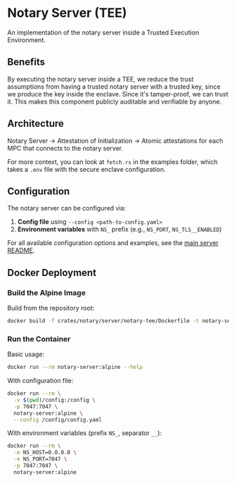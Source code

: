 # Notary Server (TEE)

An implementation of the notary server inside a Trusted Execution Environment.

## Benefits

By executing the notary server inside a TEE, we reduce the trust assumptions from having a trusted notary server with a trusted key, since we produce the key inside the enclave. Since it's tamper-proof, we can trust it. This makes this component publicly auditable and verifiable by anyone.

## Architecture

Notary Server → Attestation of Initialization → Atomic attestations for each MPC that connects to the notary server.

For more context, you can look at `fetch.rs` in the examples folder, which takes a `.env` file with the secure enclave configuration.

## Configuration

The notary server can be configured via:
1. **Config file** using `--config <path-to-config.yaml>`
2. **Environment variables** with `NS_` prefix (e.g., `NS_PORT`, `NS_TLS__ENABLED`)

For all available configuration options and examples, see the [main server README](../README.md#configuration).

## Docker Deployment

### Build the Alpine Image

Build from the repository root:

```bash
docker build -f crates/notary/server/notary-tee/Dockerfile -t notary-server:alpine .
```

### Run the Container

Basic usage:

```bash
docker run --rm notary-server:alpine --help
```

With configuration file:

```bash
docker run --rm \
  -v $(pwd)/config:/config \
  -p 7047:7047 \
  notary-server:alpine \
  --config /config/config.yaml
```

With environment variables (prefix `NS_`, separator `__`):

```bash
docker run --rm \
  -e NS_HOST=0.0.0.0 \
  -e NS_PORT=7047 \
  -p 7047:7047 \
  notary-server:alpine
```



